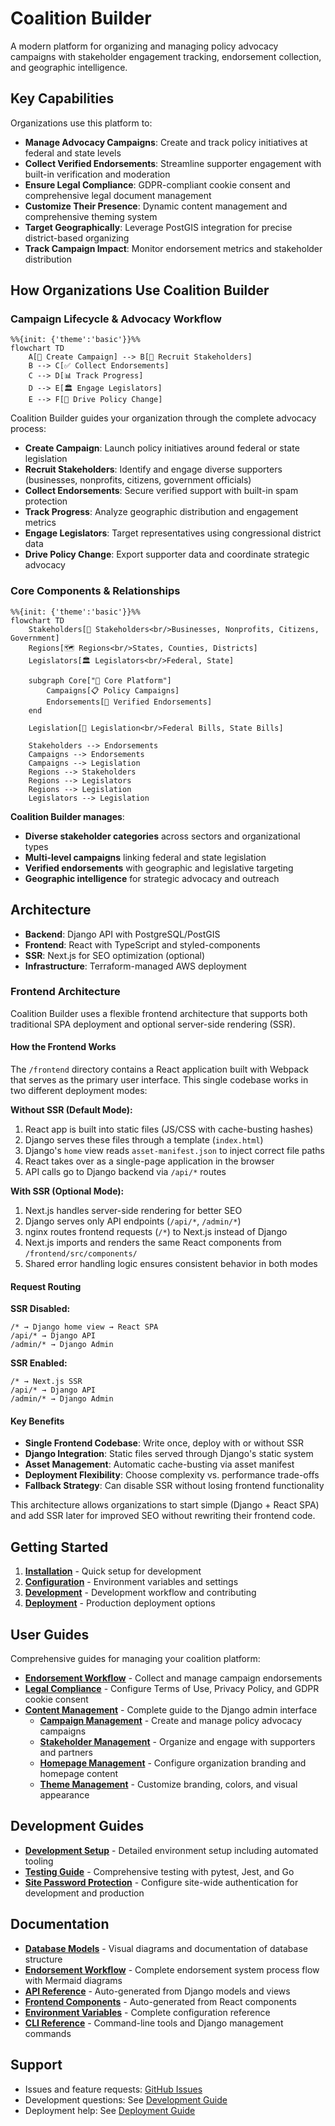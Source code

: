 # Coalition Builder

A modern platform for organizing and managing policy advocacy campaigns with stakeholder engagement tracking, endorsement collection, and geographic intelligence.

## Key Capabilities

Organizations use this platform to:

- **Manage Advocacy Campaigns**: Create and track policy initiatives at federal and state levels
- **Collect Verified Endorsements**: Streamline supporter engagement with built-in verification and moderation
- **Ensure Legal Compliance**: GDPR-compliant cookie consent and comprehensive legal document management
- **Customize Their Presence**: Dynamic content management and comprehensive theming system
- **Target Geographically**: Leverage PostGIS integration for precise district-based organizing
- **Track Campaign Impact**: Monitor endorsement metrics and stakeholder distribution

## How Organizations Use Coalition Builder

### Campaign Lifecycle & Advocacy Workflow

```mermaid
%%{init: {'theme':'basic'}}%%
flowchart TD
    A[🎯 Create Campaign] --> B[👥 Recruit Stakeholders]
    B --> C[✅ Collect Endorsements]
    C --> D[📊 Track Progress]
    D --> E[🏛️ Engage Legislators]
    E --> F[📢 Drive Policy Change]
```

Coalition Builder guides your organization through the complete advocacy process:

- **Create Campaign**: Launch policy initiatives around federal or state legislation
- **Recruit Stakeholders**: Identify and engage diverse supporters (businesses, nonprofits, citizens, government officials)
- **Collect Endorsements**: Secure verified support with built-in spam protection
- **Track Progress**: Analyze geographic distribution and engagement metrics
- **Engage Legislators**: Target representatives using congressional district data
- **Drive Policy Change**: Export supporter data and coordinate strategic advocacy

### Core Components & Relationships

```mermaid
%%{init: {'theme':'basic'}}%%
flowchart TD
    Stakeholders[👥 Stakeholders<br/>Businesses, Nonprofits, Citizens, Government]
    Regions[🗺️ Regions<br/>States, Counties, Districts]
    Legislators[🏛️ Legislators<br/>Federal, State]

    subgraph Core["🎯 Core Platform"]
        Campaigns[📋 Policy Campaigns]
        Endorsements[📝 Verified Endorsements]
    end

    Legislation[📜 Legislation<br/>Federal Bills, State Bills]

    Stakeholders --> Endorsements
    Campaigns --> Endorsements
    Campaigns --> Legislation
    Regions --> Stakeholders
    Regions --> Legislators
    Regions --> Legislation
    Legislators --> Legislation
```

**Coalition Builder manages**:

- **Diverse stakeholder categories** across sectors and organizational types
- **Multi-level campaigns** linking federal and state legislation
- **Verified endorsements** with geographic and legislative targeting
- **Geographic intelligence** for strategic advocacy and outreach

## Architecture

- **Backend**: Django API with PostgreSQL/PostGIS
- **Frontend**: React with TypeScript and styled-components
- **SSR**: Next.js for SEO optimization (optional)
- **Infrastructure**: Terraform-managed AWS deployment

### Frontend Architecture

Coalition Builder uses a flexible frontend architecture that supports both traditional SPA deployment and optional server-side rendering (SSR).

#### How the Frontend Works

The `/frontend` directory contains a React application built with Webpack that serves as the primary user interface. This single codebase works in two different deployment modes:

**Without SSR (Default Mode):**

1. React app is built into static files (JS/CSS with cache-busting hashes)
2. Django serves these files through a template (`index.html`)
3. Django's `home` view reads `asset-manifest.json` to inject correct file paths
4. React takes over as a single-page application in the browser
5. API calls go to Django backend via `/api/*` routes

**With SSR (Optional Mode):**

1. Next.js handles server-side rendering for better SEO
2. Django serves only API endpoints (`/api/*`, `/admin/*`)
3. nginx routes frontend requests (`/*`) to Next.js instead of Django
4. Next.js imports and renders the same React components from `/frontend/src/components/`
5. Shared error handling logic ensures consistent behavior in both modes

#### Request Routing

**SSR Disabled:**

```
/* → Django home view → React SPA
/api/* → Django API
/admin/* → Django Admin
```

**SSR Enabled:**

```
/* → Next.js SSR
/api/* → Django API
/admin/* → Django Admin
```

#### Key Benefits

- **Single Frontend Codebase**: Write once, deploy with or without SSR
- **Django Integration**: Static files served through Django's static system
- **Asset Management**: Automatic cache-busting via asset manifest
- **Deployment Flexibility**: Choose complexity vs. performance trade-offs
- **Fallback Strategy**: Can disable SSR without losing frontend functionality

This architecture allows organizations to start simple (Django + React SPA) and add SSR later for improved SEO without rewriting their frontend code.

## Getting Started

1. **[Installation](installation.md)** - Quick setup for development
2. **[Configuration](configuration.md)** - Environment variables and settings
3. **[Development](development.md)** - Development workflow and contributing
4. **[Deployment](deployment.md)** - Production deployment options

## User Guides

Comprehensive guides for managing your coalition platform:

- **[Endorsement Workflow](user-guides/endorsement-workflow.md)** - Collect and manage campaign endorsements
- **[Legal Compliance](user-guides/legal-compliance.md)** - Configure Terms of Use, Privacy Policy, and GDPR cookie consent
- **[Content Management](user-guides/content-management.md)** - Complete guide to the Django admin interface
  - **[Campaign Management](user-guides/campaign-management.md)** - Create and manage policy advocacy campaigns
  - **[Stakeholder Management](user-guides/stakeholder-management.md)** - Organize and engage with supporters and partners
  - **[Homepage Management](user-guides/homepage-management.md)** - Configure organization branding and homepage content
  - **[Theme Management](user-guides/theme-management.md)** - Customize branding, colors, and visual appearance

## Development Guides

- **[Development Setup](development/setup.md)** - Detailed environment setup including automated tooling
- **[Testing Guide](development/testing.md)** - Comprehensive testing with pytest, Jest, and Go
- **[Site Password Protection](development/automated-protection.md)** - Configure site-wide authentication for development and production

## Documentation

- **[Database Models](architecture/models.md)** - Visual diagrams and documentation of database structure
- **[Endorsement Workflow](user-guides/endorsement-workflow.md)** - Complete endorsement system process flow with Mermaid diagrams
- **[API Reference](https://lhadjchikh.github.io/coalition-builder/api/)** - Auto-generated from Django models and views
- **[Frontend Components](https://lhadjchikh.github.io/coalition-builder/frontend-api/)** - Auto-generated from React components
- **[Environment Variables](reference/environment.md)** - Complete configuration reference
- **[CLI Reference](reference/cli.md)** - Command-line tools and Django management commands

## Support

- Issues and feature requests: [GitHub Issues](https://github.com/lhadjchikh/coalition-builder/issues)
- Development questions: See [Development Guide](development.md)
- Deployment help: See [Deployment Guide](deployment.md)
